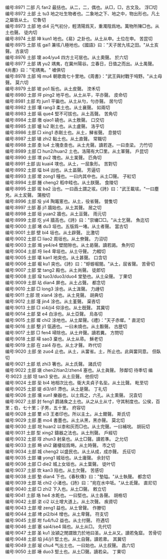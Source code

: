 <!-- { "loadSidebar": true } -->
编号:8971   二部   凡   fan2   最括也。从二，二，偶也。从□，□，古文及。   浮□切  
编号:8972   土部   土   tu3   地之吐生物者也。二象地之下、地之中，物出形也。凡土之屬皆从土。   它魯切  
编号:8973   土部   地   di4   元气初分，輕清陽爲天，重濁陰爲地。萬物所陳□也。从土也聲。   徒内切  
编号:8974   土部   坤   kun1   地也。《易》之卦也。从土从申。土位在申。   苦昆切  
编号:8975   土部   垓   gai1   兼垓八極地也。《國語》曰："天子居九垓之田。"从土亥聲。   古哀切  
编号:8976   土部   墺   ao4/yu4   四方土可居也。从土奧聲。   於六切  
编号:8977   土部   堣   yu2   堣夷，在冀州陽谷。立春日，日值之而出。从土禺聲。《尚書》曰："宅堣夷。"   噳俱切  
编号:8978   土部   坶   mu4   朝歌南七十里地。《周書》："武王與紂戰于坶野。"从土母聲。   莫六切  
编号:8979   土部   坡   po1   阪也。从土皮聲。   滂禾切  
编号:8980   土部   坪   ping2   地平也。从土从平，平亦聲。   皮命切  
编号:8981   土部   均   jun1   平徧也。从土从勻，勻亦聲。   居勻切  
编号:8982   土部   壤   rang3   柔土也。从土襄聲。   如兩切  
编号:8983   土部   塙   que4   堅不可拔也。从土高聲。   苦角切  
编号:8984   土部   墽   qiao1   磽也。从土敫聲。   口交切  
编号:8985   土部   壚   lu2   剛土也。从土盧聲。   洛乎切  
编号:8986   土部   □   xing1   赤剛土也。从土，觲省聲。   息營切  
编号:8987   土部   埴   zhi2   黏土也。从土直聲。   常職切  
编号:8988   土部   坴   lu4   土塊坴坴也。从土圥聲。讀若逐。一曰坴梁。   力竹切  
编号:8989   土部   □   hun2/huan2   土也。洛陽有大□里。从土軍聲。   戶昆切  
编号:8990   土部   墣   pu2   塊也。从土菐聲。   匹角切  
编号:8991   土部   凷   kuai4   墣也。从土，一屈象形。   苦對切  
编号:8992   土部   堛   bi4   凷也。从土畐聲。   芳逼切  
编号:8993   土部   堫   zong1   穜也。一曰内其中也。从土□聲。   子紅切  
编号:8994   土部   塍   cheng2   稻中畦也。从土朕聲。   食陵切  
编号:8995   土部   坺   ba2   治也。一曰臿土謂之坺。《詩》曰："武王載坺。"一曰塵皃。从土犮聲。   蒲撥切  
编号:8996   土部   坄   yi4   陶竈窻也。从土，役省聲。   營隻切  
编号:8997   土部   基   ji1   牆始也。从土其聲。   居之切  
编号:8998   土部   垣   yuan2   牆也。从土亘聲。   雨元切  
编号:8999   土部   圪   yi4   牆高也。《詩》曰："崇墉□□。"从土乞聲。   魚迄切  
编号:9000   土部   堵   du3   垣也。五版爲一堵。从土者聲。   當古切  
编号:9001   土部   壁   bi4   垣也。从土辟聲。   比激切  
编号:9002   土部   □   liao2   周垣也。从土尞聲。   力沼切  
编号:9003   土部   堨   ye4/e4   壁間隙也。从土曷聲。讀若謁。   魚列切  
编号:9004   土部   埒   lie4   卑垣也。从土寽聲。   力輟切  
编号:9005   土部   堪   kan1   地突也。从土甚聲。   口含切  
编号:9006   土部   堀   ku1   突也。《詩》曰："蜉蝣堀閱。"从土，屈省聲。   苦骨切  
编号:9007   土部   堂   tang2   殿也。从土尚聲。   徒郎切  
编号:9008   土部   垜   tuo3/duo3/duo4   堂塾也。从土朵聲。   丁果切  
编号:9009   土部   坫   dian4   屏也。从土占聲。   都念切  
编号:9010   土部   □   long3   涂也。从土浝聲。   力歱切  
编号:9011   土部   垷   xian4   涂也。从土見聲。   胡典切  
编号:9012   土部   墐   jin4   涂也。从土堇聲。   渠吝切  
编号:9013   土部   □   xi4/ji4   仰涂也。从土旣聲。   其冀切  
编号:9014   土部   堊   e4   白涂也。从土亞聲。   烏各切  
编号:9015   土部   墀   chi2   涂地也。从土犀聲。《禮》："天子赤墀。"   直泥切  
编号:9016   土部   墼   ji1   瓴適也。一曰未燒也。从土毄聲。   古歴切  
编号:9017   土部   □   fen4   埽除也。从土弁聲。讀若糞。   方問切  
编号:9018   土部   埽   sao3   棄也。从土从帚。   穌老切  
编号:9019   土部   在   zai4   存也。从土才聲。   昨代切  
编号:9020   土部   坐   zuo4   止也。从土，从畱省。土，所止也。此與畱同意。   但臥切  
编号:9021   土部   坁   zhi3   箸也。从土氏聲。   諸氏切  
编号:9022   土部   塡   chen2/tian2/zhen4   塞也。从土眞聲。   陟鄰切  待秊切
编号:9023   土部   坦   tan3   安也。从土旦聲。   他但切  
编号:9024   土部   坒   bi4   地相次比也。衞大夫貞子名坒。从土比聲。   毗至切  
编号:9025   土部   堤   di3/di1   滯也。从土是聲。   丁礼切  
编号:9026   土部   壎   xun1   樂器也。以土爲之，六孔。从土熏聲。   況袁切  
编号:9027   土部   封   feng1   爵諸矦之土也。从之从土从寸，守其制度也。公侯，百里；伯，七十里；子男，五十里。   府容切  
编号:9028   土部   壐   xi3   王者印也。所以主土。从土爾聲。   斯氏切  
编号:9029   土部   墨   mo4   書墨也。从土从黑，黑亦聲。   莫北切  
编号:9030   土部   垸   huan2   以桼和灰而□也。从土完聲。一曰補垸。   胡玩切  
编号:9031   土部   型   xing2   鑄器之法也。从土刑聲。   戶經切  
编号:9032   土部   埻   zhun3   射臬也。从土□聲。讀若準。   之允切  
编号:9033   土部   塒   shi2   雞棲垣爲塒。从土時聲。   市之切  
编号:9034   土部   城   cheng2   以盛民也。从土从成，成亦聲。   氏征切  
编号:9035   土部   墉   yong1   城垣也。从土庸聲。   余封切  
编号:9036   土部   □   die2   城上女垣也。从土葉聲。   徒叶切  
编号:9037   土部   坎   kan3   陷也。从土欠聲。   苦感切  
编号:9038   土部   墊   dian4   下也。《春秋傳》曰："墊隘。"从土執聲。   都念切  
编号:9039   土部   坻   chi2   小渚也。《詩》曰："宛在水中坻。"从土氐聲。   直尼切  
编号:9040   土部   □   zhi2   下入也。从土□聲。   敕立切  
编号:9041   土部   垎   he4   水乾也。一曰堅也。从土各聲。   胡格切  
编号:9042   土部   垐   ci2   以土增大道上。从土次聲。   疾資切  
编号:9043   土部   增   zeng1   益也。从土曾聲。   作滕切  
编号:9044   土部   埤   pi2/bi4   增也。从土卑聲。   符支切  
编号:9045   土部   坿   fu4/fu2   益也。从土付聲。   符遇切  
编号:9046   土部   塞   sai4/se4   隔也。从土从□。   先代切  
编号:9047   土部   圣   ku1   汝潁之閒謂致力於地曰圣。从土从又。讀若兔窟。   苦骨切  
编号:9048   土部   垍   ji4/ji1   堅土也。从土自聲。讀若臮。   其冀切  
编号:9049   土部   埱   chu4   气出土也。一曰始也。从土叔聲。   昌六切  
编号:9050   土部   埵   duo3   堅土也。从土□聲。讀若朵。   丁果切  
